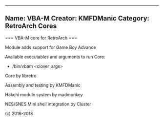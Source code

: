 -----------------------
Name: VBA-M 
Creator: KMFDManic
Category: RetroArch Cores
-----------------------
=== VBA-M core for RetroArch ===

Module adds support for Game Boy Advance

Available executables and arguments to run Core:
- /bin/vbam <rom> <clover_args>

Core by libretro

Assembly and testing by KMFDManic

Hakchi module system by madmonkey

NES/SNES Mini shell integration by Cluster

(c) 2016-2018
